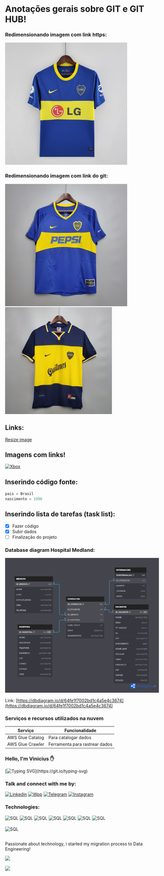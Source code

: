 # Anotações gerais sobre GIT e GIT HUB!

### Redimensionando imagem com link https:
<img src="https://github.com/ViniciusCarneiro54/repositorio_final/blob/main/docs/BOCA10.jpg" width="400" height="400"/>

### Redimensionando imagem com link do git:
<img src="docs/BOCA2.jpg" width="400" height="400"/>

<img src="docs/BOCA4.jpg" width="350" height="350"/>

## Links:
[Resize image](https://gist.github.com/uupaa/f77d2bcf4dc7a294d109)

## Imagens com links!
[![Xbox](https://assets.xboxservices.com/assets/e0/c6/e0c62576-15f9-4ec6-a2e1-8cd1445c30df.jpg?n=120045_Content-Placement-0_XGP-Ultimate_788x444.jpg)](https://www.xbox.com/pt-BR/xbox-game-pass)

## Inserindo código fonte:

```python
pais = Brasil
nascimento = 1998
```

## Inserindo lista de tarefas (task list):

- [x] Fazer código
- [x] Subir dados
- [ ] Finalização do projeto

### Database diagram Hospital Medland:
![SQL Draw](docs/Hospital%20Projeto.png)

Link: [https://dbdiagram.io/d/64fe1f7002bd1c4a5e4c3674](https://dbdiagram.io/d/64fe1f7002bd1c4a5e4c3674)

### Serviços e recursos utilizados na nuvem
| Serviço          | Funcionalidade                 |
|------------------|--------------------------------|
| AWS Glue Catalog | Para catalogar dados           |
| AWS Glue Crawler | Ferramenta para rastrear dados |

### Hello, I'm Vinicius ✋

[![Typing SVG](https://readme-typing-svg.demolab.com?font=Press+Start+2P&size=15&duration=4000&pause=800&color=67BA00&background=A03F9B00&width=435&lines=Data+engineer;Ask+me+about+general+data!)](https://git.io/typing-svg)

### Talk and connect with me by:
[![Linkedin](https://img.shields.io/badge/LinkedIn-0077B5?style=for-the-badge&logo=linkedin&logoColor=white
)](https://www.linkedin.com/in/vinicius-figueiredo-carneiro/) [![Wpp](https://img.shields.io/badge/WhatsApp-25D366?style=for-the-badge&logo=whatsapp&logoColor=white
)](https://api.whatsapp.com/send?phone=5533991545645&text=Ol%C3%A1!%20Peguei%20seu%20n%C3%BAmero%20atrav%C3%A9s%20do%20GitHub!) [![Telegram](https://img.shields.io/badge/Telegram-2CA5E0?style=for-the-badge&logo=telegram&logoColor=white
)](https://t.me/vinicius541998) [![Instagram](https://img.shields.io/badge/Instagram-E4405F?style=for-the-badge&logo=instagram&logoColor=white
)](https://www.instagram.com/vinicius_fc98/)

### Technologies:

 <div>
  <img align="center" alt="SQL" src="https://img.shields.io/badge/MySQL-005C84?style=for-the-badge&logo=mysql&logoColor=white"/>
  <img align="center" alt="SQL" src="https://img.shields.io/badge/Python-3776AB?style=for-the-badge&logo=python&logoColor=white"/>
  <img align="center" alt="SQL" src="https://img.shields.io/badge/SAP-0FAAFF?style=for-the-badge&logo=sap&logoColor=white"/>
  <img align="center" alt="SQL" src="https://img.shields.io/badge/Amazon_AWS-FF9900?style=for-the-badge&logo=amazonaws&logoColor=white"/>
  <img align="center" alt="SQL" src="https://img.shields.io/badge/Ubuntu-E95420?style=for-the-badge&logo=ubuntu&logoColor=white"/>
  <img align="center" alt="SQL" src="https://camo.githubusercontent.com/75251632e9c74475dfb9c8a4f17b34792226384fe87ff456cb8603b4e94a15bf/68747470733a2f2f696d672e736869656c64732e696f2f62616467652f4a7570797465722d4633373632362e7376673f267374796c653d666f722d7468652d6261646765266c6f676f3d4a757079746572266c6f676f436f6c6f723d7768697465"/>
  <img align="center" alt="SQL" src="https://camo.githubusercontent.com/1f2c2be3d5ab9eed63bfd658f9c465403e409fcfdcb7c133133d0616940c4452/68747470733a2f2f696d672e736869656c64732e696f2f62616467652f4170616368655f537061726b2d4646464646463f7374796c653d666f722d7468652d6261646765266c6f676f3d617061636865737061726b266c6f676f436f6c6f723d23453335413136"/>
 <div><br/>

<div>
   <img align="center" alt="SQL" src="https://img.shields.io/badge/GIT-E44C30?style=for-the-badge&logo=git&logoColor=white"/>
 <div><br/>

Passionate about technology, i started my migration process to Data Engineering!

<img src="data.gif" width="380">

![](https://komarev.com/ghpvc/?username=ViniciusFCarneiro&style=for-the-badge)
